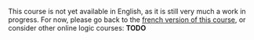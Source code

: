 This course is not yet available in English, as it is still very much a work in progress.
For now, please go back to the [french version of this course](https://logic.durier.xyz/fr/), or consider other online logic courses: **TODO**